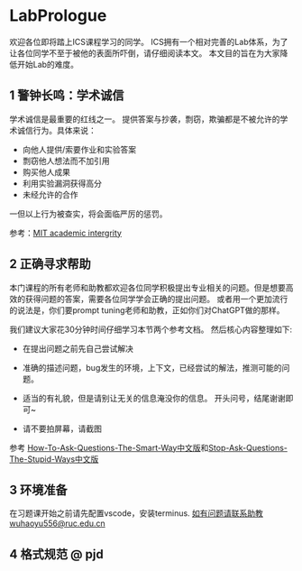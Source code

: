 # LabPrologue

欢迎各位即将踏上ICS课程学习的同学。 ICS拥有一个相对完善的Lab体系，为了让各位同学不至于被他的表面所吓倒，请仔细阅读本文。 本文目的旨在为大家降低开始Lab的难度。 



## 1 警钟长鸣：学术诚信

学术诚信是最重要的红线之一。 提供答案与抄袭，剽窃，欺骗都是不被允许的学术诚信行为。具体来说：  

- 向他人提供/索要作业和实验答案
- 剽窃他人想法而不加引用
- 购买他人成果
- 利用实验漏洞获得高分
- 未经允许的合作

一但以上行为被查实，将会面临严厉的惩罚。 

参考：[MIT academic intergrity](https://integrity.mit.edu/)

## 2 正确寻求帮助

本门课程的所有老师和助教都欢迎各位同学积极提出专业相关的问题。但是想要高效的获得问题的答案，需要各位同学学会正确的提出问题。 或者用一个更加流行的说法是，你们要prompt tuning老师和助教，正如你们对ChatGPT做的那样。 

我们建议大家花30分钟时间仔细学习本节两个参考文档。 然后核心内容整理如下:

- 在提出问题之前先自己尝试解决

- 准确的描述问题，bug发生的环境，上下文，已经尝试的解法，推测可能的问题。 
- 适当的有礼貌，但是请别让无关的信息淹没你的信息。  开头问号，结尾谢谢即可~
- 请不要拍屏幕，请截图



参考 [How-To-Ask-Questions-The-Smart-Way中文版](https://github.com/ryanhanwu/How-To-Ask-Questions-The-Smart-Way/blob/main/README-zh_CN.md)和[Stop-Ask-Questions-The-Stupid-Ways中文版](https://github.com/tangx/Stop-Ask-Questions-The-Stupid-Ways/blob/master/README.md)

## 3 环境准备

在习题课开始之前请先配置vscode，安装terminus. 如有问题请联系助教wuhaoyu556@ruc.edu.cn



## 4 格式规范 @ pjd
